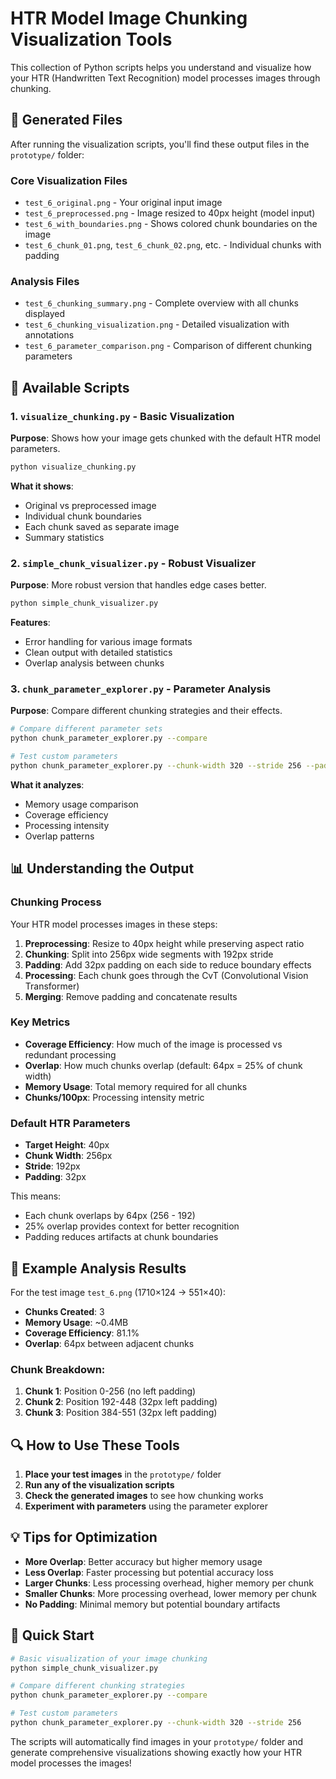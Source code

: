 # HTR Model Image Chunking Visualization Tools

This collection of Python scripts helps you understand and visualize how your HTR (Handwritten Text Recognition) model processes images through chunking.

## 📁 Generated Files

After running the visualization scripts, you'll find these output files in the `prototype/` folder:

### Core Visualization Files
- `test_6_original.png` - Your original input image
- `test_6_preprocessed.png` - Image resized to 40px height (model input)
- `test_6_with_boundaries.png` - Shows colored chunk boundaries on the image
- `test_6_chunk_01.png`, `test_6_chunk_02.png`, etc. - Individual chunks with padding

### Analysis Files
- `test_6_chunking_summary.png` - Complete overview with all chunks displayed
- `test_6_chunking_visualization.png` - Detailed visualization with annotations
- `test_6_parameter_comparison.png` - Comparison of different chunking parameters

## 🔧 Available Scripts

### 1. `visualize_chunking.py` - Basic Visualization
**Purpose**: Shows how your image gets chunked with the default HTR model parameters.

```bash
python visualize_chunking.py
```

**What it shows**:
- Original vs preprocessed image
- Individual chunk boundaries
- Each chunk saved as separate image
- Summary statistics

### 2. `simple_chunk_visualizer.py` - Robust Visualizer
**Purpose**: More robust version that handles edge cases better.

```bash
python simple_chunk_visualizer.py
```

**Features**:
- Error handling for various image formats
- Clean output with detailed statistics
- Overlap analysis between chunks

### 3. `chunk_parameter_explorer.py` - Parameter Analysis
**Purpose**: Compare different chunking strategies and their effects.

```bash
# Compare different parameter sets
python chunk_parameter_explorer.py --compare

# Test custom parameters
python chunk_parameter_explorer.py --chunk-width 320 --stride 256 --padding 16
```

**What it analyzes**:
- Memory usage comparison
- Coverage efficiency
- Processing intensity
- Overlap patterns

## 📊 Understanding the Output

### Chunking Process
Your HTR model processes images in these steps:

1. **Preprocessing**: Resize to 40px height while preserving aspect ratio
2. **Chunking**: Split into 256px wide segments with 192px stride
3. **Padding**: Add 32px padding on each side to reduce boundary effects
4. **Processing**: Each chunk goes through the CvT (Convolutional Vision Transformer)
5. **Merging**: Remove padding and concatenate results

### Key Metrics

- **Coverage Efficiency**: How much of the image is processed vs redundant processing
- **Overlap**: How much chunks overlap (default: 64px = 25% of chunk width)
- **Memory Usage**: Total memory required for all chunks
- **Chunks/100px**: Processing intensity metric

### Default HTR Parameters
- **Target Height**: 40px
- **Chunk Width**: 256px  
- **Stride**: 192px
- **Padding**: 32px

This means:
- Each chunk overlaps by 64px (256 - 192)
- 25% overlap provides context for better recognition
- Padding reduces artifacts at chunk boundaries

## 🎯 Example Analysis Results

For the test image `test_6.png` (1710×124 → 551×40):
- **Chunks Created**: 3
- **Memory Usage**: ~0.4MB
- **Coverage Efficiency**: 81.1%
- **Overlap**: 64px between adjacent chunks

### Chunk Breakdown:
1. **Chunk 1**: Position 0-256 (no left padding)
2. **Chunk 2**: Position 192-448 (32px left padding)  
3. **Chunk 3**: Position 384-551 (32px left padding)

## 🔍 How to Use These Tools

1. **Place your test images** in the `prototype/` folder
2. **Run any of the visualization scripts**
3. **Check the generated images** to see how chunking works
4. **Experiment with parameters** using the parameter explorer

## 💡 Tips for Optimization

- **More Overlap**: Better accuracy but higher memory usage
- **Less Overlap**: Faster processing but potential accuracy loss  
- **Larger Chunks**: Less processing overhead, higher memory per chunk
- **Smaller Chunks**: More processing overhead, lower memory per chunk
- **No Padding**: Minimal memory but potential boundary artifacts

## 🚀 Quick Start

```bash
# Basic visualization of your image chunking
python simple_chunk_visualizer.py

# Compare different chunking strategies  
python chunk_parameter_explorer.py --compare

# Test custom parameters
python chunk_parameter_explorer.py --chunk-width 320 --stride 256
```

The scripts will automatically find images in your `prototype/` folder and generate comprehensive visualizations showing exactly how your HTR model processes the images!

